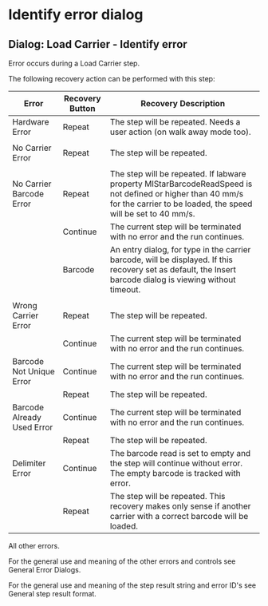 # Identify error dialog

## Dialog: Load Carrier - Identify error

Error occurs during a Load Carrier step.

&#x20;

The following recovery action can be performed with this step:

&#x20;

| **Error**                  | **Recovery Button** | **Recovery Description**                                                                                                                                                    |
| -------------------------- | ------------------- | --------------------------------------------------------------------------------------------------------------------------------------------------------------------------- |
| Hardware Error             | Repeat              | The step will be repeated. Needs a user action (on walk away mode too).                                                                                                     |
|                            |                     |                                                                                                                                                                             |
| No Carrier Error           | Repeat              | The step will be repeated.                                                                                                                                                  |
|                            |                     |                                                                                                                                                                             |
| No Carrier Barcode Error   | Repeat              | The step will be repeated. If labware property MlStarBarcodeReadSpeed is not defined or higher than 40 mm/s for the carrier to be loaded, the speed will be set to 40 mm/s. |
|                            | Continue            | The current step will be terminated with no error and the run continues.                                                                                                    |
|                            | Barcode             | An entry dialog, for type in the carrier barcode, will be displayed. If this recovery set as default, the Insert barcode dialog is viewing without timeout.                 |
|                            |                     |                                                                                                                                                                             |
| Wrong Carrier Error        | Repeat              | The step will be repeated.                                                                                                                                                  |
|                            | Continue            | The current step will be terminated with no error and the run continues.                                                                                                    |
| Barcode Not Unique Error   | Continue            | The current step will be terminated with no error and the run continues.                                                                                                    |
|                            | Repeat              | The step will be repeated.                                                                                                                                                  |
| Barcode Already Used Error | Continue            | The current step will be terminated with no error and the run continues.                                                                                                    |
|                            | Repeat              | The step will be repeated.                                                                                                                                                  |
| Delimiter Error            | Continue            | The barcode read is set to empty and the step will continue without error. The empty barcode is tracked with error.                                                         |
|                            | Repeat              | The step will be repeated. This recovery makes only sense if another carrier with a correct barcode will be loaded.                                                         |

&#x20;

All other errors.

&#x20;

For the general use and meaning of the other errors and controls see General Error Dialogs.

For the general use and meaning of the step result string and error ID's see General step result format.

